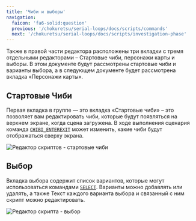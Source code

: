 ```yaml
---
title: 'Чиби и выборы'
navigation:
  faicon: 'fa6-solid:question'
  previous: '/chokuretsu/serial-loops/docs/scripts/commands'
  next: '/chokuretsu/serial-loops/docs/scripts/investigation-phase'
---
```


Также в правой части редактора расположены три вкладки с тремя отдельными редакторами &ndash; Стартовые чиби, персонажи карты и выборы.
В этом документе будут рассмотрены стартовые чиби и варианты выбора, а в следующем документе будет рассмотрена вкладка «Персонажи карты».

## Стартовые Чиби
Первая вкладка в группе — это вкладка «Стартовые чиби» &ndash; это позволяет вам редактировать чиби, которые будут появляться на верхнем экране, когда
сцена загружена. В ходе выполнения сценария команда [`CHIBI_ENTEREXIT`](./commands#chibi_enterexit) может изменить, какие чиби будут отображаться сверху экрана.

![Редактор скриптов - стартовые чиби](/images/chokuretsu/serial-loops/script-starting-chibis.png)

## Выбор
Вкладка выбора содержит список вариантов, которые могут использоваться командами [`SELECT`](./commands#select). Варианты можно добавлять или удалять, а также
Текст каждого варианта выбора и связанный с ним скрипт можно редактировать.

![Редактор скрипта - выбор](/images/chokuretsu/serial-loops/script-choices.png)